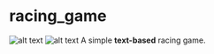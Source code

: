 # racing_game
![alt text](https://img.shields.io/github/languages/code-size/vantriel/racing_game) ![alt text](https://img.shields.io/github/last-commit/vantriel/racing_game)
A simple **text-based** racing game.
